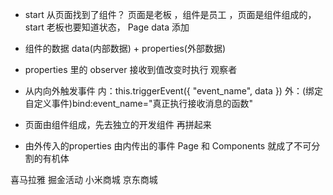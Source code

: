 - start 从页面找到了组件？
    页面是老板 ，组件是员工 ，页面是组件组成的，
    start 老板也要知道状态， Page data  添加
    <countdown start="{{start}}"/>


- 组件的数据 data(内部数据) + properties(外部数据)
- properties 里的 observer 接收到值改变时执行  观察者
- 从内向外触发事件
    内：this.triggerEvent({
        "event_name",
        data
    })
    外：(绑定自定义事件)bind:event_name="真正执行接收消息的函数"

- 页面由组件组成，先去独立的开发组件 再拼起来 
- 由外传入的properties 由内传出的事件
Page 和 Components 就成了不可分割的有机体

喜马拉雅 掘金活动  小米商城  京东商城  
